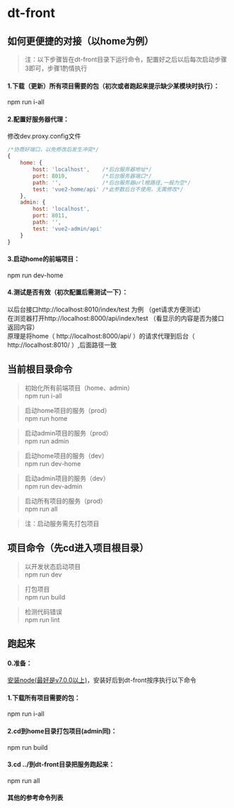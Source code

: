 # dt-front

## 如何更便捷的对接（以home为例）
> 注：以下步骤皆在dt-front目录下运行命令，配置好之后以后每次启动步骤3即可，步骤1酌情执行

#### 1.下载（更新）所有项目需要的包（初次或者跑起来提示缺少某模块时执行）：
npm run i-all

#### 2.配置好服务器代理：
修改dev.proxy.config文件
``` js
/*协商好端口，以免修改后发生冲突*/
{
    home: {
        host: 'localhost',    /*后台服务器地址*/
        port: 8010,           /*后台服务器端口*/
        path: '',             /*后台服务器url根路径,一般为空*/
        test: 'vue2-home/api' /*此参数后台不使用，无需修改*/
    },
    admin: {
        host: 'localhost',
        port: 8011,
        path: '',
        test: 'vue2-admin/api'
    }
}
```

#### 3.启动home的前端项目：
npm run dev-home

#### 4.测试是否有效（初次配置后需测试一下）：
以后台接口http://localhost:8010/index/test 为例 （get请求方便测试）<br>
在浏览器打开http://localhost:8000/api/index/test （看显示的内容是否为接口返回内容）<br>
原理是将home（ http://localhost:8000/api/ ）的请求代理到后台（ http://localhost:8010/ ）,后面路径一致


## 当前根目录命令

> 初始化所有前端项目（home、admin）<br />
npm run i-all

> 启动home项目的服务（prod）<br />
npm run home

> 启动admin项目的服务（prod）<br />
npm run admin

> 启动home项目的服务（dev）<br />
npm run dev-home

> 启动admin项目的服务（dev）<br />
npm run dev-admin

> 启动所有项目的服务（prod）<br />
npm run all

> 注：启动服务需先打包项目


## 项目命令（先cd进入项目根目录）

> 以开发状态启动项目<br />
npm run dev

> 打包项目<br />
npm run build

> 检测代码错误<br />
npm run lint


## 跑起来
#### 0.准备：
[安装node(最好是v7.0.0以上)](http://nodejs.cn/)，安装好后到dt-front按序执行以下命令

#### 1.下载所有项目需要的包：
npm run i-all

#### 2.cd到home目录打包项目(admin同)：
npm run build

#### 3.cd ../到dt-front目录把服务跑起来：
npm run all

#### 其他的参考命令列表

